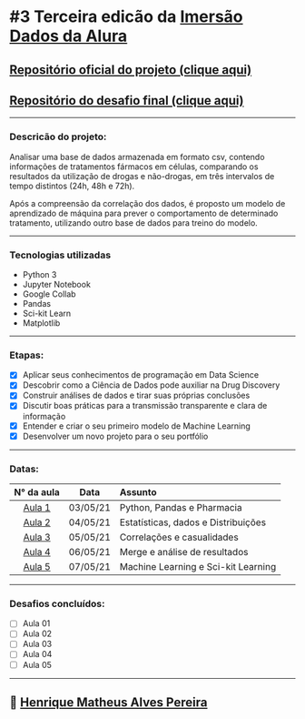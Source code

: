 # #3 Terceira edicão da [Imersão Dados da Alura](https://www.alura.com.br/imersao-dados)

## [Repositório oficial do projeto (clique aqui)](https://github.com/alura-cursos/imersaodados3)

## [Repositório do desafio final (clique aqui)](https://github.com/alura-cursos/imersao-dados-desafio-final)

---

### Descricão do projeto:

Analisar uma base de dados armazenada em formato csv, contendo informações de tratamentos fármacos em células, comparando os resultados da utilização de drogas e não-drogas, em três intervalos de tempo distintos (24h, 48h e 72h). 

Após a compreensão da correlação dos dados, é proposto um modelo de aprendizado de máquina para prever o comportamento de determinado tratamento, utilizando outro base de dados para treino do modelo.

---

### Tecnologias utilizadas

- Python 3
- Jupyter Notebook
- Google Collab
- Pandas
- Sci-kit Learn
- Matplotlib

---

### Etapas:

- [x] Aplicar seus conhecimentos de programação em Data Science
- [x] Descobrir como a Ciência de Dados pode auxiliar na Drug Discovery
- [x] Construir análises de dados e tirar suas próprias conclusões
- [x] Discutir boas práticas para a transmissão transparente e clara de informação
- [x] Entender e criar o seu primeiro modelo de Machine Learning
- [x] Desenvolver um novo projeto para o seu portfólio

---

### Datas:

|N° da aula| Data| Assunto |
:---:|:---:|:----|
| [Aula 1]() | 03/05/21| Python, Pandas e Pharmacia|
| [Aula 2]() | 04/05/21| Estatísticas, dados e Distribuições|
| [Aula 3]() | 05/05/21| Correlações e casualidades|
| [Aula 4]() | 06/05/21| Merge e análise de resultados|
| [Aula 5]() | 07/05/21| Machine Learning e Sci-kit Learning|

---

### Desafios concluídos:

- [ ] Aula 01
- [ ] Aula 02
- [ ] Aula 03
- [ ] Aula 04
- [ ] Aula 05

---

## 🦁 [Henrique Matheus Alves Pereira](https://github.com/HenriqueMAP/)